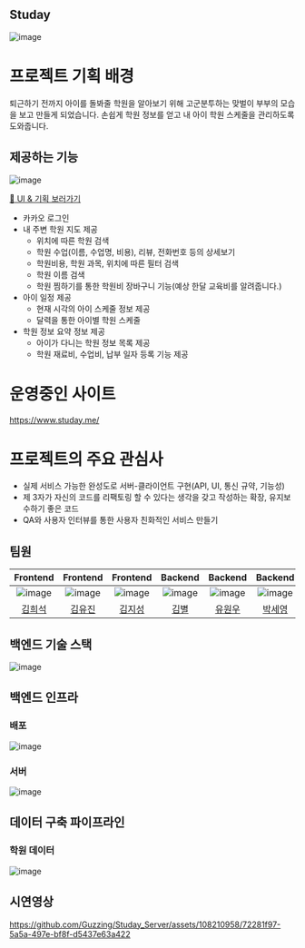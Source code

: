 ## Studay

![image](https://github.com/Guzzing/Studay_Server/assets/108210958/db0e5fdb-0f2b-47e3-85c9-ca8f6e4bb675)

# 프로젝트 기획 배경

퇴근하기 전까지 아이를 돌봐줄 학원을 알아보기 위해 고군분투하는 맞벌이 부부의 모습을 보고 만들게 되었습니다.
손쉽게 학원 정보를 얻고 내 아이 학원 스케줄을 관리하도록 도와줍니다.
<br />

## 제공하는 기능

![image](https://github.com/Guzzing/Studay_Server/assets/108210958/d795e4b3-2ae8-42fd-92b3-f08cdae60040)

[🔗 UI & 기획 보러가기](https://docs.google.com/presentation/d/1hJgL1egziuzGhJqr2-rU9AKTz00zuXmgqWG40X9fCyA/edit?usp=sharing)

- 카카오 로그인
- 내 주변 학원 지도 제공
    - 위치에 따른 학원 검색
    - 학원 수업(이름, 수업명, 비용), 리뷰, 전화번호 등의 상세보기
    - 학원비용, 학원 과목, 위치에 따른 필터 검색
    - 학원 이름 검색
    - 학원 찜하기를 통한 학원비 장바구니 기능(예상 한달 교육비를 알려줍니다.)
- 아이 일정 제공
    - 현재 시각의 아이 스케줄 정보 제공
    - 달력을 통한 아이별 학원 스케줄
- 학원 정보 요약 정보 제공
    - 아이가 다니는 학원 정보 목록 제공
    - 학원 재료비, 수업비, 납부 일자 등록 기능 제공
      <br />

# 운영중인 사이트

https://www.studay.me/

# 프로젝트의 주요 관심사

- 실제 서비스 가능한 완성도로 서버-클라이언트 구현(API, UI, 통신 규약, 기능성)
- 제 3자가 자신의 코드를 리팩토링 할 수 있다는 생각을 갖고 작성하는 확장, 유지보수하기 좋은 코드
- QA와 사용자 인터뷰를 통한 사용자 친화적인 서비스 만들기

## 팀원

|                               Frontend                                |                               Frontend                               |                               Frontend                               |                             Backend                             |                             Backend                             |                            Backend                             |
|:---------------------------------------------------------------------:|:--------------------------------------------------------------------:|:--------------------------------------------------------------------:|:---------------------------------------------------------------:|:---------------------------------------------------------------:|:--------------------------------------------------------------:|
| ![image](https://avatars.githubusercontent.com/u/106604926?s=400&v=4) | ![image](https://avatars.githubusercontent.com/u/67894159?s=400&v=4) | ![image](https://avatars.githubusercontent.com/u/85999976?s=400&v=4) | ![image](https://avatars.githubusercontent.com/u/108210958?v=4) | ![image](https://avatars.githubusercontent.com/u/133995055?v=4) | ![image](https://avatars.githubusercontent.com/u/54990890?v=4) |
|                 [김희석](https://github.com/HeeSeok-kim)                 |                 [김유진](https://github.com/eugene028)                  |                  [김지성](https://github.com/jisung24)                  |               [김별](https://github.com/byeolhaha)                |                [유원우](https://github.com/wonu606)                |                [박세영](https://github.com/SeYoE)                 |

## 백엔드 기술 스택

![image](https://github.com/Guzzing/Studay_Server/assets/108210958/c91fec01-658f-4c93-9b2e-fe72d6656755)

## 백엔드 인프라

### 배포

![image](https://github.com/Guzzing/Studay_Server/assets/108210958/38cd10c8-0767-4af3-866e-2384c4211fdd)

### 서버

![image](https://github.com/Guzzing/Studay_Server/assets/108210958/b69028c3-15d2-404a-8436-9d100e214ef3)

## 데이터 구축 파이프라인

### 학원 데이터

![image](https://github.com/Guzzing/Studay_Server/assets/108210958/54a375a9-aa26-4376-8773-092902f202f4)

## 시연영상

https://github.com/Guzzing/Studay_Server/assets/108210958/72281f97-5a5a-497e-bf8f-d5437e63a422
